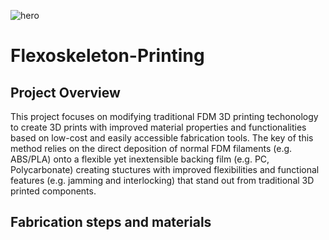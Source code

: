 ![hero](https://github.com/jason12333/Flexoskeleton-Printing/blob/master/images/ezgif-6-e2f3607475d6.gif)

# Flexoskeleton-Printing
## Project Overview

This project focuses on modifying traditional FDM 3D printing techonology to create 3D prints with improved material properties and functionalities based on low-cost and easily accessible fabrication tools. The key of this method relies on the direct deposition of normal FDM filaments (e.g. ABS/PLA) onto a flexible yet inextensible backing film (e.g. PC, Polycarbonate) creating stuctures with improved flexibilities and functional features (e.g. jamming and interlocking) that stand out from traditional 3D printed components. 

## Fabrication steps and materials


## 
